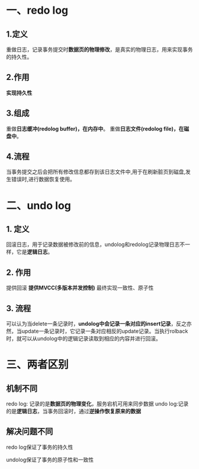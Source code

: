 # 一、redo log
## 1.定义
  重做日志，记录事务提交时**数据页的物理修改**，是真实的物理日志，用来实现事务的持久性。
## 2.作用
  **实现持久性**
## 3.组成
  重做**日志缓冲(redolog buffer)，在内存中**。
  重做**日志文件(redolog file)，在磁盘中**。
## 4.流程
  当事务提交之后会把所有修改信息都存到该日志文件中,用于在刷新脏页到磁盘,发生错误时,进行数据恢复使用。


# 二、undo log
## 1. 定义
  回滚日志，用于记录数据被修改前的信息，undolog和redolog记录物理日志不一样，它是**逻辑日志**。
## 2. 作用
  提供回滚
  **提供MVCC(多版本并发控制)**
  最终实现一致性、原子性
## 3. 流程
  可以认为当delete一条记录时，**undolog中会记录一条对应的insert记录**，反之亦然，当update一条记录时，它记录一条对应相反的update记录。当执行rolback时，就可以从undolog中的逻辑记录读取到相应的内容并进行回滚。


# 三、两者区别
 ## 机制不同
  redo log: 记录的是**数据页的物理变化**，服务宕机可用来同步数据
  undo log:记录的是**逻辑日志**，当事务回滚时，通过**逆操作恢复原来的数据**

## 解决问题不同
  redo log保证了事务的持久性

  undolog保证了事务的原子性和一致性
